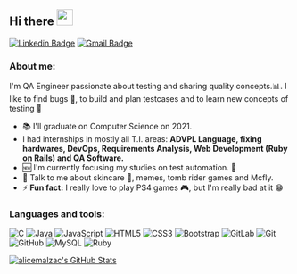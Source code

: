 ## Hi there <img src="https://github.com/rajput2107/rajput2107/blob/master/Assets/Hi.gif" width="29px">
[![Linkedin Badge](https://img.shields.io/badge/-alicemalzac-blue?style=flat&logo=Linkedin&logoColor=white&link=https://www.linkedin.com/in/alicemalzac/)](https://www.linkedin.com/in/alicemalzac/)
[![Gmail Badge](https://img.shields.io/badge/-alicelinsc.malzac-c14438?style=flat&logo=Gmail&logoColor=white&link=mailto:alicelinsc.malzac@gmail.com)](mailto:alicelinsc.malzac@gmail.com)

### About me:

  I'm QA Engineer passionate about testing and sharing quality concepts.:bar_chart:. 
  I like to find bugs :bug:, to build and plan testcases and to learn new concepts of testing 🚀 
  
- :books: I'll graduate on Computer Science on 2021.
- I had internships in mostly all T.I. areas: **ADVPL Language, fixing hardwares, DevOps, Requirements Analysis, Web Development (Ruby on Rails) and QA Software.**
- :new: I'm currently focusing my studies on test automation. :robot: 
- 💬 Talk to me about skincare :massage:, memes, tomb rider games and Mcfly.
- ⚡ **Fun fact:** I really love to play PS4 games :video_game:, but I'm really bad at it :grin:

### Languages and tools:
![C](https://img.shields.io/badge/-A8B9CC?style=flat&logo=c&logoColor=white)
![Java](https://img.shields.io/badge/Java-orange?style=flat&logo=java&logoColor=white)
![JavaScript](https://img.shields.io/badge/-JavaScript-black?style=flat&logo=javascript) 
![HTML5](https://img.shields.io/badge/-HTML5-E34F26?style=flat&logo=html5)
![CSS3](https://img.shields.io/badge/-CSS3-1572B6?style=flat&logo=css3)
![Bootstrap](https://img.shields.io/badge/-Bootstrap-563D7C?style=flat&logo=bootstrap)
![GitLab](https://img.shields.io/badge/-GitLab-FCA121?style=flat&logo=gitlab)
![Git](https://img.shields.io/badge/-Git-black?style=flat&logo=git)
![GitHub](https://img.shields.io/badge/-GitHub-181717?style=flat&logo=github)
![MySQL](https://img.shields.io/badge/-MySQL-black?style=flat&logo=mysql&)
![Ruby](https://img.shields.io/badge/-Ruby%20on%20Rails-orange)



<a href="https://github.com/alicemalzac">
  <img src="https://github-readme-stats.vercel.app/api?username=alicemalzac&show_icons=true&theme=radical" alt="alicemalzac's GitHub Stats" />
</a>
